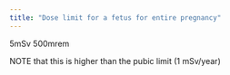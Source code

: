 ```yaml
---
title: "Dose limit for a fetus for entire pregnancy"
---
```

5mSv
500mrem

NOTE that this is higher than the pubic limit (1 mSv/year)

